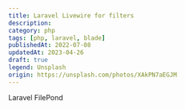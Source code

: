 ```yaml
---
title: Laravel Livewire for filters
description:
category: php
tags: [php, laravel, blade]
publishedAt: 2022-07-08
updatedAt: 2023-04-26
draft: true
legend: Unsplash
origin: https://unsplash.com/photos/XAkPN7aEGJM
---
```


Laravel FilePond
